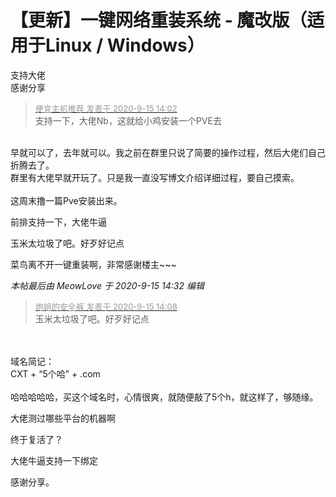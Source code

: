 # 【更新】一键网络重装系统 - 魔改版（适用于Linux / Windows）


支持大佬<br />
感谢分享

<div class="quote"><blockquote><font size="2"><a href="https://www.hostloc.com/forum.php?mod=redirect&amp;goto=findpost&amp;pid=9173666&amp;ptid=744083" target="_blank"><font color="#999999">便宜主机推荐 发表于 2020-9-15 14:02</font></a></font><br />
支持一下，大佬Nb，这就给小鸡安装一个PVE去</blockquote></div><br />
早就可以了，去年就可以。我之前在群里只说了简要的操作过程，然后大佬们自己折腾去了。<br />
群里有大佬早就开玩了。只是我一直没写博文介绍详细过程，要自己摸索。<br />
<br />
这周末撸一篇Pve安装出来。

前排支持一下，大佬牛逼<img id="aimg_r5yOq" onclick="zoom(this, this.src, 0, 0, 0)" class="zoom" src="https://cdn.jsdelivr.net/gh/hishis/forum-master/public/images/patch.gif" onmouseover="img_onmouseoverfunc(this)" onload="thumbImg(this)" border="0" alt="" />

玉米太垃圾了吧。好歹好记点

菜鸟离不开一键重装啊，非常感谢楼主~~~<img id="aimg_CDP88" onclick="zoom(this, this.src, 0, 0, 0)" class="zoom" src="https://cdn.jsdelivr.net/gh/hishis/forum-master/public/images/patch.gif" onmouseover="img_onmouseoverfunc(this)" onload="thumbImg(this)" border="0" alt="" />

<i class="pstatus"> 本帖最后由 MeowLove 于 2020-9-15 14:32 编辑 </i><br />
<div class="quote"><blockquote><font size="2"><a href="https://www.hostloc.com/forum.php?mod=redirect&amp;goto=findpost&amp;pid=9173705&amp;ptid=744083" target="_blank"><font color="#999999">炮姐的安全裤 发表于 2020-9-15 14:08</font></a></font><br />
玉米太垃圾了吧。好歹好记点</blockquote></div><br />
<br />
域名简记：<br />
CXT + “5个哈” + .com<br />
<br />
哈哈哈哈哈，买这个域名时，心情很爽，就随便敲了5个h，就这样了，够随缘。

大佬测过哪些平台的机器啊

终于复活了？

大佬牛逼支持一下绑定<img src="static/image/smiley/default/lol.gif" smilieid="12" border="0" alt="" />

感谢分享。<img id="aimg_v4Nz4" onclick="zoom(this, this.src, 0, 0, 0)" class="zoom" src="https://cdn.jsdelivr.net/gh/hishis/forum-master/public/images/patch.gif" onmouseover="img_onmouseoverfunc(this)" onload="thumbImg(this)" border="0" alt="" />

